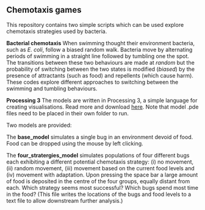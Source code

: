 ## Chemotaxis games ##

This repository contains two simple scripts which can be used explore chemotaxis strategies used by bacteria. 

**Bacterial chemotaxis** When swimming thought their environment bacteria, such as *E. coli*, follow a biased random walk. Bacteria move by alternating periods of swimming in a straight line followed by tumbling one the spot. The transitions between these two behaviours are made at *random* but the probability of switching between the two states is modified (*biased*) by the presence of attractants (such as food) and repellents (which cause harm). These codes explore different approaches to switching between the swimming and tumbling behaviours.

**Processing 3** The models are written in Processing 3, a simple language for creating visualisations. Read more and download [here](https://processing.org/). Note that model .pde files need to be placed in their own folder to run.

Two models are provided:

The **base_model** simulates a single bug in an environment devoid of food. Food can be dropped using the mouse by left clicking.

The **four_stratergies_model** simulates populations of four different bugs each exhibiting a different potential chemotaxis strategy: (i) no movement, (ii) random movement, (iii) movement based on the current food levels and (iv) movement with adaptation. Upon pressing the space bar a large amount of food is deposited in the centre of the four groups, equally distant from each. Which strategy seems most successful? Which bugs spend most time in the food? (This file writes the locations of the bugs and food levels to a text file to allow downstream further analysis.)

